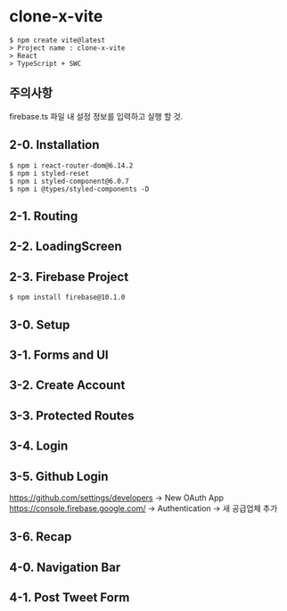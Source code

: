 # clone-x-vite

```shell
$ npm create vite@latest
> Project name : clone-x-vite 
> React
> TypeScript + SWC
```

## 주의사항
firebase.ts 파일 내 설정 정보를 입력하고 실행 할 것.

## 2-0. Installation
```shell
$ npm i react-router-dom@6.14.2
$ npm i styled-reset
$ npm i styled-component@6.0.7
$ npm i @types/styled-components -D
```

## 2-1. Routing

## 2-2. LoadingScreen

## 2-3. Firebase Project
```shell
$ npm install firebase@10.1.0
```

## 3-0. Setup

## 3-1. Forms and UI

## 3-2. Create Account

## 3-3. Protected Routes

## 3-4. Login

## 3-5. Github Login
https://github.com/settings/developers -> New OAuth App
https://console.firebase.google.com/ -> Authentication -> 새 공급업체 추가

## 3-6. Recap

## 4-0. Navigation Bar

## 4-1. Post Tweet Form
